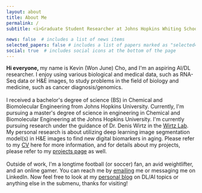 ```yaml
---
layout: about
title: About Me
permalink: /
subtitle: <i>Graduate Student Researcher at Johns Hopkins Whiting School of Engineering. An aspiring DL scientist in the field of biology and medicine.</i>

news: false  # includes a list of news items
selected_papers: false # includes a list of papers marked as "selected={true}"
social: true  # includes social icons at the bottom of the page
---
```

<b> Hi everyone, </b> my name is Kevin (Won June) Cho, and I'm an aspiring AI/DL researcher. I enjoy using various biological and medical data, 
such as RNA-Seq data or H&E images, to study problems in the field of biology and medicine, such as cancer diagnosis/genomics. 
<br>
<br>
I received a bachelor's degree of science (BS) in Chemical and Biomolecular Engineering from Johns Hopkins University. Currently, I'm pursuing a master's degree of science in engineering in Chemical and Biomolecular Engineering at the Johns Hopkins University. I'm currently pursuing research under
the guidance of Dr. Denis Wirtz in the [Wirtz Lab](https://wirtzlab.johnshopkins.edu/). My personal research is about utilizing deep learning image segmentation model(s) in H&E images to find new digital biomarkers in aging. Please refer to my [CV](/cv/) here for more
information, and for details about my projects, please refer to my [projects page](/projects/) as well.
<br>
<br>
Outside of work, I'm a longtime football (or soccer) fan, an avid weightlifter, and an online gamer.
You can reach me by <a href="mailto:wonjunecho8@gmail.com">emailing</a> me or messaging me on LinkedIn. Now feel free to look at my [personal blog](/blog/) on DL/AI topics or anything else in the submenu, thanks for visiting!

<!-- Write your biography here. Tell the world about yourself. Link to your favorite [subreddit](http://reddit.com). You can put a picture in, too. The code is already in, just name your picture `prof_pic.jpg` and put it in the `img/` folder.
-->
<!-- Put your address / P.O. box / other info right below your picture. You can also disable any these elements by editing `profile` property of the YAML header of your `_pages/about.md`. Edit `_bibliography/papers.bib` and Jekyll will render your [publications page](/al-folio/publications/) automatically.

Link to your social media connections, too. This theme is set up to use [Font Awesome icons](http://fortawesome.github.io/Font-Awesome/) and [Academicons](https://jpswalsh.github.io/academicons/), like the ones below. Add your Facebook, Twitter, LinkedIn, Google Scholar, or just disable all of them.
-->
